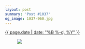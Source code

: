 ```yaml
---
layout: post
summary: 'Post #1037'
og_image: 1037-960.jpg
---
```


<p>
 <time>
  <a href="/1037">
   {{ page.date | date: "%B %-d, %Y" }}
  </a>
 </time>
 <a href="/1037">
  <figure data-taken="12/3/2019">
   <img sizes="(min-width: 700px) 50vw, calc(100vw - 2rem)" src="{{ site.assets_url }}/1037-480.jpg" srcset="{{ site.assets_url }}/1037-240.jpg 240w, {{ site.assets_url }}/1037-480.jpg 480w, {{ site.assets_url }}/1037-720.jpg 720w, {{ site.assets_url }}/1037-960.jpg 960w"/>
  </figure>
 </a>
</p>
